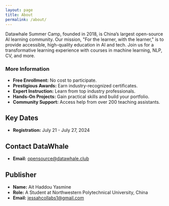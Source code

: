 ```yaml
---
layout: page
title: About
permalink: /about/
---
```

Datawhale Summer Camp, founded in 2018, is China’s largest open-source AI learning community. Our mission, "For the learner, with the learner," is to provide accessible, high-quality education in AI and tech. Join us for a transformative learning experience with courses in machine learning, NLP, CV, and more.

### More Information

- **Free Enrollment:** No cost to participate.
- **Prestigious Awards:** Earn industry-recognized certificates.
- **Expert Instruction:** Learn from top industry professionals.
- **Hands-On Projects:** Gain practical skills and build your portfolio.
- **Community Support:** Access help from over 200 teaching assistants.

## Key Dates

- **Registration:** July 21 - July 27, 2024

## Contact DataWhale

- **Email:** [opensource@datawhale.club](mailto:opensource@datawhale.club)

## Publisher

- **Name:** Ait Haddou Yasmine
- **Role:** A Student at Northwestern Polytechnical University, China
- **Email:** [jessahcollabs1@gmail.com](mailto:jessahcollabs1@gmail.com)
